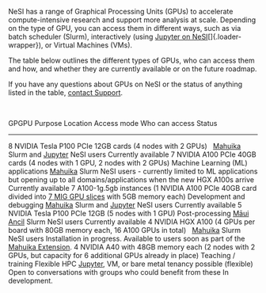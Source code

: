 NeSI has a range of Graphical Processing Units (GPUs) to accelerate
compute-intensive research and support more analysis at scale. Depending
on the type of GPU, you can access them in different ways, such as via
batch scheduler (Slurm), interactively (using [Jupyter on
NeSI](https://support.nesi.org.nz/hc/en-gb/articles/360001555615)[]{.loader-wrapper}),
or Virtual Machines (VMs). 

The table below outlines the different types of GPUs, who can access
them and how, and whether they are currently available or on the future
roadmap.

If you have any questions about GPUs on NeSI or the status of anything
listed in the table, [contact
Support](https://support.nesi.org.nz/hc/en-gb/requests/new).

 

  GPGPU                                                                                                                                                                        Purpose                              Location                                                                                             Access mode                                                                                                            Who can access                                                                                                               Status
  ---------------------------------------------------------------------------------------------------------------------------------------------------------------------------- ------------------------------------ ---------------------------------------------------------------------------------------------------- ---------------------------------------------------------------------------------------------------------------------- ---------------------------------------------------------------------------------------------------------------------------- ------------------------------------------------------------------------------------------------------------------------------------------------------------------------------------------------------
  8 NVIDIA Tesla P100 PCIe 12GB cards (4 nodes with 2 GPUs)                                                                                                                                                         [Mahuika](https://support.nesi.org.nz/hc/en-gb/articles/360000163575)                                Slurm and [Jupyter](https://support.nesi.org.nz/hc/en-gb/articles/360001555615)                                        NeSI users                                                                                                                   Currently available
  7 NVIDIA A100 PCIe 40GB cards (4 nodes with 1 GPU, 2 nodes with 2 GPUs)                                                                                                      Machine Learning (ML) applications   [Mahuika](https://support.nesi.org.nz/hc/en-gb/articles/360000163575)                                Slurm                                                                                                                  NeSI users - currently limited to ML applications but opening up to all domains/applications when the new HGX A100s arrive   Currently available
  7 A100-1g.5gb instances (1 NVIDIA A100 PCIe 40GB card divided into [7 MIG GPU slices](https://www.nvidia.com/en-us/technologies/multi-instance-gpu/) with 5GB memory each)   Development and debugging            [Mahuika](https://support.nesi.org.nz/hc/en-gb/articles/360000163575)                                Slurm and [Jupyter](https://support.nesi.org.nz/hc/en-gb/articles/360001555615)                                        NeSI users                                                                                                                   Currently available
  5 NVIDIA Tesla P100 PCIe 12GB (5 nodes with 1 GPU)                                                                                                                           Post-processing                      [Māui Ancil](https://support.nesi.org.nz/hc/en-gb/articles/360000203776-M%C4%81ui-Ancillary-Nodes)   Slurm                                                                                                                  NeSI users                                                                                                                   Currently available
  4 NVIDIA HGX A100 (4 GPUs per board with 80GB memory each, 16 A100 GPUs in total)                                                                                                                                 [Mahuika](https://support.nesi.org.nz/hc/en-gb/articles/360000163575)                                Slurm                                                                                                                  NeSI users                                                                                                                   Installation in progress. Available to users soon as part of the [Mahuika Extension](https://www.nesi.org.nz/news/2022/06/critical-behind-scenes-work-draws-us-closer-launching-mahuikas-extension).
  4 NVIDIA A40 with 48GB memory each (2 nodes with 2 GPUs, but capacity for 6 additional GPUs already in place)                                                                Teaching / training                  Flexible HPC                                                                                         [Jupyter](https://support.nesi.org.nz/hc/en-gb/articles/360001555615), VM, or bare metal tenancy possible (flexible)   Open to conversations with groups who could benefit from these                                                               In development.
